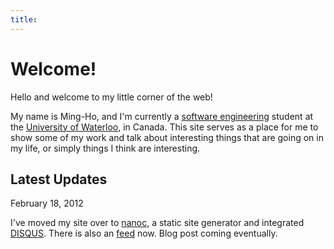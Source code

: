 ```yaml
---
title:
---
```


Welcome!
========

Hello and welcome to my little corner of the web!

My name is Ming-Ho, and I'm currently a [software engineering][] student at the [University of Waterloo][], in Canada.  This site serves as a place for me to show some of my work and talk about interesting things that are going on in my life, or simply things I think are interesting.

[software engineering]: http://www.softeng.uwaterloo.ca
[University of Waterloo]: http://www.uwaterloo.ca

## Latest Updates
<div class="date">February 18, 2012</div>

I've moved my site over to [nanoc][], a static site generator and integrated [DISQUS][]. There is also an [feed][] now. Blog post coming eventually.

[nanoc]: http://nanoc.stoneship.org
[DISQUS]: http://disqus.com
[feed]: http://feeds.feedburner.com/mhyee
